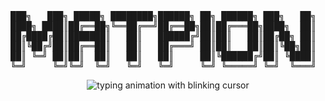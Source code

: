 <p align="center">
<pre>
███╗   ███╗ █████╗ ████████╗██████╗ ██╗ ██████╗ ███╗   ██╗
████╗ ████║██╔══██╗╚══██╔══╝██╔══██╗██║██╔═══██╗████╗  ██║
██╔████╔██║███████║   ██║   ██████╔╝██║██║   ██║██╔██╗ ██║
██║╚██╔╝██║██╔══██║   ██║   ██╔═══╝ ██║██║   ██║██║╚██╗██║
██║ ╚═╝ ██║██║  ██║   ██║   ██║     ██║╚██████╔╝██║ ╚████║
╚═╝     ╚═╝╚═╝  ╚═╝   ╚═╝   ╚═╝     ╚═╝ ╚═════╝ ╚═╝  ╚═══╝
</pre>
</p>

<p align="center">
  <img src="https://readme-typing-svg.herokuapp.com?font=Fira+Code&size=22&duration=200&pause=5000&color=00FF00&center=true&vCenter=true&width=1000&lines=Человек+формирует+робототехнику+по+своему+образу+и+подобию,+стремясь+отразить+себя+в+искусственном.;В+своем+желании+творить+он+приближается+к+замене+себя,+стирая+границы+между+ними.|" alt="typing animation with blinking cursor" />
</p>
